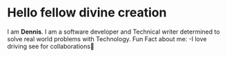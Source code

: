 # Hello fellow divine creation

I am  **Dennis**. I am a software developer and Technical writer determined to solve real world problems with Technology.
  Fun Fact about me:
  -I love driving
   see  for collaborations👀



